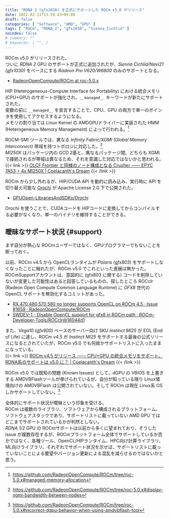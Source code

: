 ```yaml
---
title: "RDNA 2 (gfx1030) を正式にサポートした ROCm v5.0 がリリース"
date: 2022-02-11T13:59:43+09:00
draft: false
categories: [ "Software", "AMD", "GPU" ]
tags: [ "ROCm", "RDNA_2", "gfx1030", "Sienna_Cichlid" ]
noindex: false
# summary: ""
# keywords: [ "", ]
---
```


ROCm v5.0 がリリースされた。  
ついに *RDNA 2* GPU のサポートが正式に追加されたが、*Sienna Cichlid/Navi21 (gfx1030)* をベースにする *Radeon Pro V620/W6800* のみのサポートとなる。  

* [RadeonOpenCompute/ROCm at roc-5.0.x](https://github.com/RadeonOpenCompute/ROCm/tree/roc-5.0.x)

HIP (Heterogeneous-Compute Interface for Portability) における統合メモリ (CPU+GPU) のサポートが強化され、`__managed__` キーワードが新たにサポートされた。  
変数の前に `__managed__` を宣言することで、CPU、GPU の両方で単一のポインタを使用してアクセスするようになる。  
メモリの割り当ては Linux Kernel の AMDGPUドライバーに実装された HMM (Heterogeneous Memory Management) によって行われる。[^hip-managed]  

[^hip-managed]: <https://github.com/RadeonOpenCompute/ROCm/tree/roc-5.0.x#managed-memory-allocation>
[^managed-sample]: [HIP/hipManagedKeyword.cpp at rocm-5.0.x · ROCm-Developer-Tools/HIP](https://github.com/ROCm-Developer-Tools/HIP/blob/rocm-5.0.x/tests/src/runtimeApi/memory/hipManagedKeyword.cpp)

ROCM-SMI ツールでは、異なる *Infinity Fabric/XGMI (Global Memory Interconnect)* 帯域を持つトポロジに対応した。[^xgmi-bw]  
*MI250X* はパッケージ内の GCD 2基と、異なるパッケージ間、どちらも XGMI で接続されるが帯域は異なるため、それを意識した対応ではないかと思われる。  
{{< link >}} [OLCF Frontier と同様のノード構成となる Crusher ―― EPYC 7A53 + 4x MI250X | Coelacanth's Dream](/posts/2022/01/14/olcf-crusher/) {{< /link >}}

[^xgmi-bw]: <https://github.com/RadeonOpenCompute/ROCm/tree/roc-5.0.x#display-xgmi-bandwidth-between-nodes>

ROCm から少し外れるが、HIP/CUDA API を動的に読み込み、実行時に API を切り替え可能な [Orochi](https://github.com/GPUOpen-LibrariesAndSDKs/Orochi) が Apache License 2.0 下で公開された。  

* [GPUOpen-LibrariesAndSDKs/Orochi](https://github.com/GPUOpen-LibrariesAndSDKs/Orochi)

Orochi を使うことで、CUDAコードを HIPコードに変換してからコンパイルする必要がなくなり、単一のバイナリを維持することができる。  

## 曖昧なサポート状況 {#support}
まず自分が熱心な ROCmユーザーではなく、GPUプログラマーでもないことを断っておく。  

以前、ROCm v4.5 から OpenCLランタイムが *Polaris (gfx803)* をサポートしなくなったことに触れたが、ROCm v5.0 でこれといった進展は無かった。  
ROCmSupportアカウントは、意図的に (gfx803 に関する) コードを削除していないが変更した可能性はあると回答しているものの、探したところ ROCclr (Radeon Open Compute Common Language Runtime) に *GFX8* 世代の OpenCL サポートを無効化するコミットがあった。  

* [RX 470,480,570,580 no longer supports OpenCL on ROCm 4.5 · Issue #1659 · RadeonOpenCompute/ROCm](https://github.com/RadeonOpenCompute/ROCm/issues/1659)
* [SWDEV-1 - Disable OpenCL support for gfx8 in ROCm path · ROCm-Developer-Tools/ROCclr@16044d1](https://github.com/ROCm-Developer-Tools/ROCclr/commit/16044d1b30b822bb135a389c968b8365630da452)

また、*Vega10 (gfx900)* ベースのサーバー向け SKU *Instinct MI25* が EOL (End of Life) に達し、ROCm v4.5 が *Instinct MI25* をサポートする最後の公式リリースになるとされていたが、ROCm v5.0 でも何故かサポートリストに入ったままになっている。  
{{< link >}} [ROCm v4.5 がリリース ―― CPU+GPU の統合メモリをサポート、RDNA系のサポートは v5.0 に？ | Coelacanth's Dream](/posts/2021/10/30/rocm-4_5-release/#polaris-rdna) {{< /link >}}

ROCm v5.0 では既知の問題 (Known Issues) として、dGPU の VBIOS を上書きする AMDVBFlashツールが挙げられているが、自分が知っている限り Linux環境向けの AMDVBFlash は公開されていない。そして ROCm は現在 Linux系 OS しかサポートしていない。[^amdvbflash]  

[^amdvbflash]: <https://github.com/RadeonOpenCompute/ROCm/tree/roc-5.0.x#incorrect-dgpu-behavior-when-using-amdvbflash-tool>

全体的にサポート状況が曖昧という印象を受ける。  
ROCm は複数のライブラリ、ソフトウェアから構成されるプラットフォーム、ソフトウェアスタックであり、サポートリストに載っていない AMD GPU ではどこまでサポートされているかが判然としない。  
*RDNA 1/2* GPU の ROCmサポートは以前から多くに望まれており、そうした issue が複数存在するが、ROCmプラットフォーム全体でサポートしているか否かではなく、各種ツール、OpenCL/HIPランタイム、HPC向け計算ライブラリ、ML向けライブラリ、それぞれでサポート状況を示せば、サポートリストに載っていないことによる要望やバージョン更新による混乱を減らせるのではないかと思う。  

